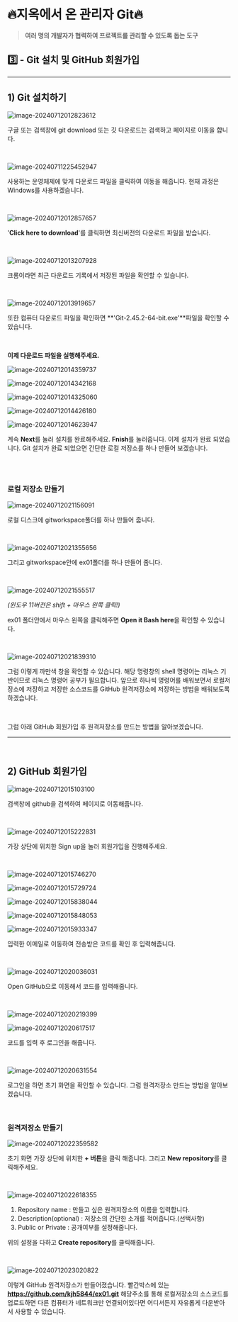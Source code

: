 # 🔥지옥에서 온 관리자 Git🔥

> **여러 명의 개발자가 협력하여 프로젝트를 관리할 수 있도록 돕는 도구**



## 3️⃣ -  Git  설치 및 GitHub 회원가입

------

## 1)  Git   설치하기

![image-20240712012823612](https://raw.githubusercontent.com/kjh5848/typora-image/main/image/image-20240712012823612.png)

구글 또는 검색창에 git download 또는 깃 다운로드는 검색하고  페이지로 이동을 합니다.

<br>

![image-20240711225452947](https://raw.githubusercontent.com/kjh5848/typora-image/main/image/image-20240711225452947-1720708882721-5.png)

사용하는 운영체제에 맞게 다운로드 파일을 클릭하여 이동을 해줍니다. 현재 과정은 Windows를 사용하겠습니다.

<br>

![image-20240712012857657](https://raw.githubusercontent.com/kjh5848/typora-image/main/image/image-20240712012857657.png)

'**Click here to download**'를 클릭하면 최신버전의 다운로드 파일을 받습니다.

<br>

![image-20240712013207928](https://raw.githubusercontent.com/kjh5848/typora-image/main/image/image-20240712013207928.png)

크롬이라면 최근 다운로드 기록에서 저장된 파일을 확인할 수 있습니다.

<br>

![image-20240712013919657](https://raw.githubusercontent.com/kjh5848/typora-image/main/image/image-20240712013919657.png)

또한 컴퓨터 다운로드 파일을 확인하면 **'Git-2.45.2-64-bit.exe'**파일을 확인할 수 있습니다. 

<br>

**이제 다운로드 파일을 실행해주세요.**

![image-20240712014359737](https://raw.githubusercontent.com/kjh5848/typora-image/main/image/image-20240712014359737.png)

![image-20240712014342168](https://raw.githubusercontent.com/kjh5848/typora-image/main/image/image-20240712014342168.png)

![image-20240712014325060](https://raw.githubusercontent.com/kjh5848/typora-image/main/image/image-20240712014325060.png)

![image-20240712014426180](https://raw.githubusercontent.com/kjh5848/typora-image/main/image/image-20240712014426180.png)

![image-20240712014623947](https://raw.githubusercontent.com/kjh5848/typora-image/main/image/image-20240712014623947.png)

계속 **Next**를 눌러 설치를 완료해주세요. **Fnish**를 눌러줍니다. 이제 설치가 완료 되었습니다. Git 설치가 완료 되었으면 간단한 로컬 저장소를 하나 만들어 보겠습니다.

<br>

<br>

### 로컬 저장소 만들기

![image-20240712021156091](https://raw.githubusercontent.com/kjh5848/typora-image/main/image/image-20240712021156091.png)

로컬 디스크에 gitworkspace폴더를 하나 만들어 줍니다. 

<br>

![image-20240712021355656](https://raw.githubusercontent.com/kjh5848/typora-image/main/image/image-20240712021355656.png)

그리고 gitworkspace안에 ex01폴더를 하나 만들어 줍니다.

<br>

![image-20240712021555517](https://raw.githubusercontent.com/kjh5848/typora-image/main/image/image-20240712021555517.png)

*(윈도우 11버전은 shift + 마우스 왼쪽 클릭!)*

ex01 폴더안에서 마우스 왼쪽을 클릭해주면 **Open it Bash here**을 확인할 수 있습니다.

<br>

![image-20240712021839310](https://raw.githubusercontent.com/kjh5848/typora-image/main/image/image-20240712021839310.png)

그럼 이렇게 까만색 창을 확인할 수 있습니다. 해당 명령창의 shell 명령어는 리눅스 기반이므로 리눅스 명령어 공부가 필요합니다. 앞으로 하나씩 명령어를 배워보면서 로컬저장소에 저장하고 저장한 소스코드를 GitHub 원격저장소에 저장하는 방법을 배워보도록 하겠습니다.

<br>

그럼 아래 GitHub 회원가입 후 원격저장소를 만드는 방법을 알아보겠습니다.

------

<br>

## 2) GitHub 회원가입

![image-20240712015103100](https://raw.githubusercontent.com/kjh5848/typora-image/main/image/image-20240712015103100.png)

검색창에 github을 검색하여 페이지로 이동해줍니다.

<br>

![image-20240712015222831](https://raw.githubusercontent.com/kjh5848/typora-image/main/image/image-20240712015222831.png)

가장 상단에 위치한 Sign up을 눌러 회원가입을 진행해주세요.

<br>

![image-20240712015746270](https://raw.githubusercontent.com/kjh5848/typora-image/main/image/image-20240712015746270.png)

![image-20240712015729724](https://raw.githubusercontent.com/kjh5848/typora-image/main/image/image-20240712015729724.png)

![image-20240712015838044](https://raw.githubusercontent.com/kjh5848/typora-image/main/image/image-20240712015838044.png)

![image-20240712015848053](https://raw.githubusercontent.com/kjh5848/typora-image/main/image/image-20240712015848053.png)

![image-20240712015933347](https://raw.githubusercontent.com/kjh5848/typora-image/main/image/image-20240712015933347.png)

입력한 이메일로 이동하여 전송받은 코드를 확인 후 입력해줍니다.

<br>

![image-20240712020036031](https://raw.githubusercontent.com/kjh5848/typora-image/main/image/image-20240712020036031.png)

Open GitHub으로 이동해서 코드를 입력해줍니다.

<br>

![image-20240712020219399](https://raw.githubusercontent.com/kjh5848/typora-image/main/image/image-20240712020345682.png)

![image-20240712020617517](https://raw.githubusercontent.com/kjh5848/typora-image/main/image/image-20240712020617517.png)

코드를 입력 후 로그인을 해줍니다. 

<br>



![image-20240712020631554](https://raw.githubusercontent.com/kjh5848/typora-image/main/image/image-20240712020631554.png)

로그인을 하면 초기 화면을 확인할 수 있습니다. 그럼 원격저장소 만드는 방법을 알아보겠습니다.

<br>

### 원격저장소 만들기

![image-20240712022359582](https://raw.githubusercontent.com/kjh5848/typora-image/main/image/image-20240712022359582.png)

초기 화면 가장 상단에 위치한 **+ 버튼**을 클릭 해줍니다. 그리고 **New repository**를 클릭해주세요.

<br>

![image-20240712022618355](https://raw.githubusercontent.com/kjh5848/typora-image/main/image/image-20240712022618355.png)

1. Repository name : 만들고 싶은 원격저장소의 이름을 입력합니다.
2. Description(optional) : 저장소의 간단한 소개를 적어줍니다.(선택사항)
3. Public or Private : 공개여부를 설정해줍니다.

위의 설정을 다하고 **Create repository**를 클릭해줍니다.

<br>


![image-20240712023020822](https://raw.githubusercontent.com/kjh5848/typora-image/main/image/image-20240712023020822.png)

이렇게 GitHub 원격저장소가 만들어졌습니다. 빨간박스에 있는 **https://github.com/kjh5844/ex01.git** 해당주소를 통해 로컬저장소의 소스코드를 업로드하면 다른 컴퓨터가 네트워크만 연결되어있다면 어디서든지 자유롭게 다운받아서 사용할 수 있습니다.

<br>

